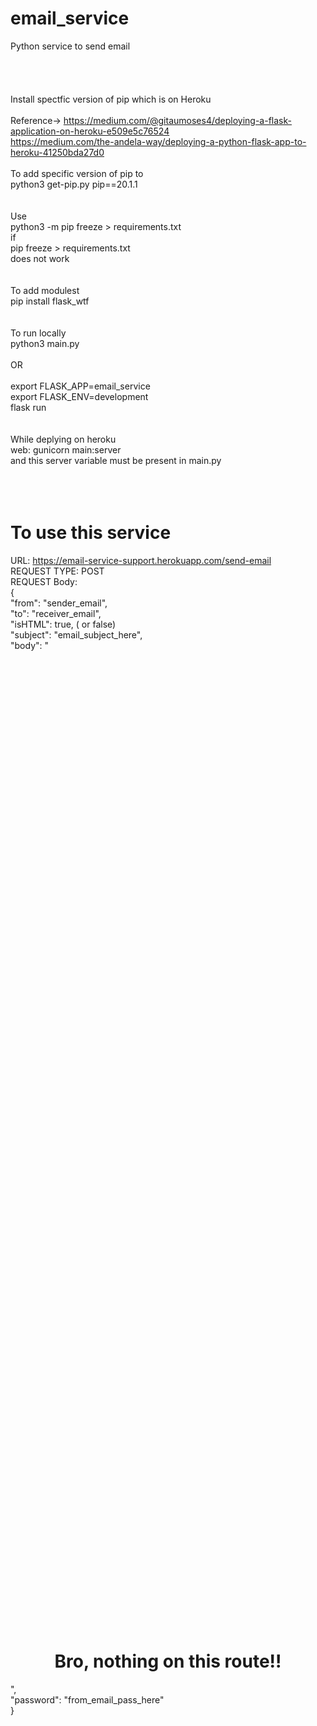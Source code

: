 # email_service
Python service to send email<br />
<br />
<br />
<br />
<br />
Install spectfic version of pip which is on Heroku<br />
<br />
Reference-> https://medium.com/@gitaumoses4/deploying-a-flask-application-on-heroku-e509e5c76524<br />
https://medium.com/the-andela-way/deploying-a-python-flask-app-to-heroku-41250bda27d0<br />
<br />
To add specific version of pip to<br />
python3 get-pip.py pip==20.1.1<br />
<br />
<br />
Use<br />
python3 -m pip freeze > requirements.txt<br />
if <br />
pip freeze > requirements.txt<br />
does not work<br />
<br />
<br />
To add modulest<br />
pip install flask_wtf<br />
<br />
<br />
To run locally<br />
python3 main.py<br />
<br />
OR<br />
<br />
export FLASK_APP=email_service<br />
export FLASK_ENV=development<br />
flask run<br />
<br />
<br />
While deplying on heroku<br />
web: gunicorn main:server<br />
and this server variable must be present in main.py<br />
<br />
<br />
<br />
# To use this service<br />

URL: https://email-service-support.herokuapp.com/send-email <br />
REQUEST TYPE: POST<br />
REQUEST Body: <br />
{<br />
	"from": "sender_email",<br />
	"to": "receiver_email",<br />
	"isHTML": true,  ( or false)<br />
	"subject": "email_subject_here",<br />
	"body": "<center><h1><div style=margin-top:40vh>Bro, nothing on this route!!</div></h1></center>",<br />
	"password": "from_email_pass_here"<br />
}<br />


